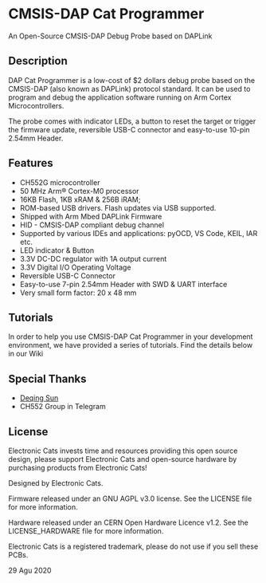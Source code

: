 # CMSIS-DAP Cat Programmer

An Open-Source CMSIS-DAP Debug Probe based on DAPLink

## Description
DAP Cat Programmer is a low-cost of $2 dollars debug probe based on the CMSIS-DAP (also known as DAPLink) protocol standard. It can be used to program and debug the application software running on Arm Cortex Microcontrollers.

The probe comes with indicator LEDs, a button to reset the target or trigger the firmware update, reversible USB-C connector and easy-to-use 10-pin 2.54mm Header.

## Features
- CH552G microcontroller
- 50 MHz Arm® Cortex-M0 processor
- 16KB Flash, 1KB xRAM & 256B iRAM;
- ROM-based USB drivers. Flash updates via USB supported.
- Shipped with Arm Mbed DAPLink Firmware
- HID - CMSIS-DAP compliant debug channel
- Supported by various IDEs and applications: pyOCD, VS Code, KEIL, IAR etc.
- LED indicator & Button
- 3.3V DC-DC regulator with 1A output current
- 3.3V Digital I/O Operating Voltage
- Reversible USB-C Connector
- Easy-to-use 7-pin 2.54mm Header with SWD & UART interface
- Very small form factor: 20 x 48 mm

## Tutorials

In order to help you use CMSIS-DAP Cat Programmer in your development environment, we have provided a series of tutorials. Find the details below in our Wiki

## Special Thanks

- [Deqing Sun](https://github.com/DeqingSun)
- CH552 Group in Telegram 


## License
Electronic Cats invests time and resources providing this open source design, please support Electronic Cats and open-source hardware by purchasing products from Electronic Cats!

Designed by Electronic Cats.

Firmware released under an GNU AGPL v3.0 license. See the LICENSE file for more information.

Hardware released under an CERN Open Hardware Licence v1.2. See the LICENSE_HARDWARE file for more information.

Electronic Cats is a registered trademark, please do not use if you sell these PCBs.

29 Agu 2020

